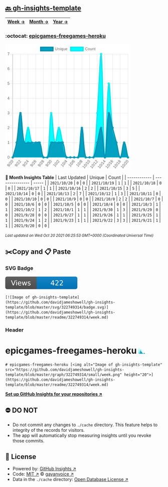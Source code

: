 ## [🔙 gh-insights-template](https://github.com/davidjameshowell/gh-insights-template)
| [**Week →**](https://github.com/davidjameshowell/gh-insights-template/blob/master/readme/322749314/week.md) | [**Month →**](https://github.com/davidjameshowell/gh-insights-template/blob/master/readme/322749314/month.md) | [**Year →**](https://github.com/davidjameshowell/gh-insights-template/blob/master/readme/322749314/year.md) |
 | ------------ | --------------- | ----- |

### :octocat: [epicgames-freegames-heroku](https://github.com/davidjameshowell/epicgames-freegames-heroku)
![Image of gh-insights-template](https://github.com/davidjameshowell/gh-insights-template/blob/master/graph/322749314/large/month.png)

**:calendar: Month Insights Table**
| Last Updated | Unique | Count |
 | ------------ | --------------- | ----- |
 | `2021/10/20` |  `0` | `0` |
 | `2021/10/19` |  `1` | `1` |
 | `2021/10/18` |  `0` | `0` |
 | `2021/10/17` |  `1` | `1` |
 | `2021/10/16` |  `2` | `2` |
 | `2021/10/15` |  `3` | `5` |
 | `2021/10/14` |  `0` | `0` |
 | `2021/10/13` |  `2` | `7` |
 | `2021/10/12` |  `1` | `3` |
 | `2021/10/11` |  `0` | `0` |
 | `2021/10/10` |  `0` | `0` |
 | `2021/10/9` |  `0` | `0` |
 | `2021/10/8` |  `2` | `2` |
 | `2021/10/7` |  `0` | `0` |
 | `2021/10/6` |  `0` | `0` |
 | `2021/10/5` |  `0` | `0` |
 | `2021/10/4` |  `0` | `0` |
 | `2021/10/3` |  `1` | `1` |
 | `2021/10/2` |  `1` | `2` |
 | `2021/10/1` |  `1` | `1` |
 | `2021/9/30` |  `1` | `3` |
 | `2021/9/29` |  `0` | `0` |
 | `2021/9/28` |  `0` | `0` |
 | `2021/9/27` |  `1` | `1` |
 | `2021/9/26` |  `1` | `1` |
 | `2021/9/25` |  `1` | `1` |
 | `2021/9/24` |  `1` | `2` |
 | `2021/9/23` |  `1` | `1` |
 | `2021/9/22` |  `3` | `3` |
 | `2021/9/21` |  `1` | `1` |
 | `2021/9/20` |  `0` | `0` |

<small><i>Last updated on Wed Oct 20 2021 06:25:53 GMT+0000 (Coordinated Universal Time)</i></small>

## ✂️Copy and 📋 Paste
### SVG Badge
[![Image of gh-insights-template](https://github.com/davidjameshowell/gh-insights-template/blob/master/svg/322749314/badge.svg)](https://github.com/davidjameshowell/gh-insights-template/blob/master/readme/322749314/week.md)
```readme
[![Image of gh-insights-template](https://github.com/davidjameshowell/gh-insights-template/blob/master/svg/322749314/badge.svg)](https://github.com/davidjameshowell/gh-insights-template/blob/master/readme/322749314/week.md)
```
### Header
# epicgames-freegames-heroku [<img alt="Image of gh-insights-template" src="https://github.com/davidjameshowell/gh-insights-template/blob/master/graph/322749314/small/week.png" height="20">](https://github.com/davidjameshowell/gh-insights-template/blob/master/readme/322749314/week.md)
```readme
# epicgames-freegames-heroku [<img alt="Image of gh-insights-template" src="https://github.com/davidjameshowell/gh-insights-template/blob/master/graph/322749314/small/week.png" height="20">](https://github.com/davidjameshowell/gh-insights-template/blob/master/readme/322749314/week.md)
```
[**Set up GitHub Insights for your repositories ↗️**](https://github.com/gayanvoice/github-insights)
## ⛔ DO NOT
- Do not commit any changes to `./cache` directory. This feature helps to integrity of the records for visitors.
- The app will automatically stop measuring insights until you revoke those commits.
## 📄 License
- Powered by: [GitHub Insights ↗️](https://github.com/gayanvoice/github-insights)
- Code: [MIT ↗️](./LICENSE) © [gayanvoice ↗️](https://github.com/gayanvoice)
- Data in the `./cache` directory: [Open Database License ↗️](https://opendatacommons.org/licenses/odbl/1-0/)